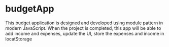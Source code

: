 # budgetApp
This budget application is designed and developed using module pattern in modern JavaScript. 
When the project is completed, this app will be able to add income and expenses, update the UI, store the expenses and income in locatStorage
